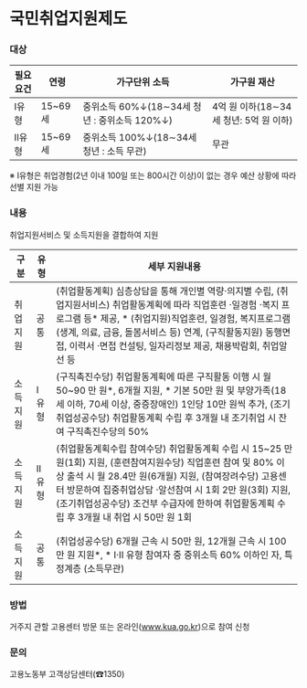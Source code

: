 # 국민취업지원제도

### 대상

| 필요요건 | 연령 | 가구단위 소득 | 가구원 재산 |
|---------|------|-------------|------------|
| Ⅰ유형   | 15~69세 | 중위소득 60%↓(18∼34세 청년 : 중위소득 120%↓) | 4억 원 이하(18∼34세 청년: 5억  원 이하) |
| Ⅱ유형   | 15~69세 | 중위소득 100%↓(18∼34세 청년 : 소득 무관) | 무관 |

※ Ⅰ유형은 취업경험(2년 이내 100일 또는 800시간 이상)이 없는 경우 예산 상황에 따라 선별 지원 가능

### 내용

취업지원서비스 및 소득지원을 결합하여 지원

| 구분 | 유형 | 세부 지원내용 |
|------|------|-------------|
| 취업 지원 | 공통 | (취업활동계획) 심층상담을 통해 개인별 역량·의지별 수립, (취업지원서비스) 취업활동계획에  따라 직업훈련 ·일경험 ·복지 프로그램 등* 제공, * (취업지원)직업훈련, 일경험, 복지프로그램(생계, 의료, 금융, 돌봄서비스 등) 연계, (구직활동지원) 동행면접, 이력서 ·면접 컨설팅, 일자리정보 제공, 채용박람회, 취업알선 등 |
| 소득 지원 | Ⅰ유형 | (구직촉진수당) 취업활동계획에  따른 구직활동  이행 시 월 50~90 만 원*, 6개월 지원, * 기본 50만 원 및 부양가족(18세 이하, 70세 이상, 중증장애인) 1인당 10만 원씩 추가, (조기취업성공수당) 취업활동계획  수립 후 3개월 내 조기취업  시 잔여 구직촉진수당의  50% |
| 소득 지원 | Ⅱ유형 | (취업활동계획수립 참여수당) 취업활동계획 수립 시 15~25 만 원(1회) 지원, (훈련참여지원수당) 직업훈련 참여 및 80% 이상 출석 시 월 28.4만 원(6개월) 지원, (참여장려수당) 고용센터 방문하여 집중취업상담 ·알선참여 시 1회 2만 원(3회) 지원, (조기취업성공수당) 조건부 수급자에 한하여 취업활동계획 수립 후 3개월 내 취업 시 50만 원 1회 |
| 소득 지원 | 공통 | (취업성공수당) 6개월 근속 시 50만 원, 12개월 근속 시 100만 원 지원*, * Ⅰ·Ⅱ 유형 참여자 중 중위소득 60% 이하인 자, 특정계층 (소득무관) |

### 방법

거주지 관할 고용센터 방문 또는 온라인(www.kua.go.kr)으로 참여 신청

### 문의

고용노동부 고객상담센터(☎1350)
